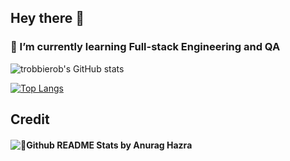 ## Hey there 👋
### 🌱 I’m currently learning Full-stack Engineering and QA

![trobbierob's GitHub stats](https://github-readme-stats.vercel.app/api?username=trobbierob&show_icons=true)

[![Top Langs](https://github-readme-stats.vercel.app/api/top-langs/?username=trobbierob&layout=compact)](https://github.com/trobbierob/github-readme-stats)


## Credit
#### ![🤔Github README Stats by Anurag Hazra](https://github.com/anuraghazra/github-readme-stats)

<!--
**trobbierob/trobbierob** is a ✨ _special_ ✨ repository because its `README.md` (this file) appears on your GitHub profile.

Here are some ideas to get you started:

- 🔭 I’m currently working on ...
- 🌱 I’m currently learning ...
- 👯 I’m looking to collaborate on ...
- 🤔 I’m looking for help with ...
- 💬 Ask me about ...
- 📫 How to reach me: ...
- 😄 Pronouns: ...
- ⚡ Fun fact: ...
-->
